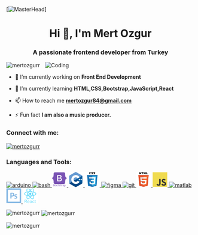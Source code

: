 [![MasterHead](https://www.canva.com/design/DAFPNbbuOfw/SN1_2McVdpRWLI3-R94qrQ/view?utm_content=DAFPNbbuOfw&utm_campaign=designshare&utm_medium=link&utm_source=viewer)]
<h1 align="center">Hi 👋,  I'm Mert Ozgur</h1>
<h3 align="center">A passionate frontend developer from Turkey</h3>
<img align="right" alt="Coding" width="400" src="https://www.tekrevol.com/blogs/wp-content/uploads/2022/02/1.gif">

<p align="left"> <img src="https://komarev.com/ghpvc/?username=mertozgurr&label=Profile%20views&color=0e75b6&style=flat" alt="mertozgurr" /> </p>

- 🔭 I’m currently working on **Front End Development**

- 🌱 I’m currently learning **HTML,CSS,Bootstrap,JavaScript,React**

- 📫 How to reach me **mertozgur84@gmail.com**

- ⚡ Fun fact **I am also a music producer.**

<h3 align="left">Connect with me:</h3>
<p align="left">
<a href="https://linkedin.com/in/mertozgurr" target="blank"><img align="center" src="https://raw.githubusercontent.com/rahuldkjain/github-profile-readme-generator/master/src/images/icons/Social/linked-in-alt.svg" alt="mertozgurr" height="30" width="40" /></a>
</p>

<h3 align="left">Languages and Tools:</h3>
<p align="left"> <a href="https://www.arduino.cc/" target="_blank" rel="noreferrer"> <img src="https://cdn.worldvectorlogo.com/logos/arduino-1.svg" alt="arduino" width="40" height="40"/> </a> <a href="https://www.gnu.org/software/bash/" target="_blank" rel="noreferrer"> <img src="https://www.vectorlogo.zone/logos/gnu_bash/gnu_bash-icon.svg" alt="bash" width="40" height="40"/> </a> <a href="https://getbootstrap.com" target="_blank" rel="noreferrer"> <img src="https://raw.githubusercontent.com/devicons/devicon/master/icons/bootstrap/bootstrap-plain-wordmark.svg" alt="bootstrap" width="40" height="40"/> </a> <a href="https://www.w3schools.com/cpp/" target="_blank" rel="noreferrer"> <img src="https://raw.githubusercontent.com/devicons/devicon/master/icons/cplusplus/cplusplus-original.svg" alt="cplusplus" width="40" height="40"/> </a> <a href="https://www.w3schools.com/css/" target="_blank" rel="noreferrer"> <img src="https://raw.githubusercontent.com/devicons/devicon/master/icons/css3/css3-original-wordmark.svg" alt="css3" width="40" height="40"/> </a> <a href="https://www.figma.com/" target="_blank" rel="noreferrer"> <img src="https://www.vectorlogo.zone/logos/figma/figma-icon.svg" alt="figma" width="40" height="40"/> </a> <a href="https://git-scm.com/" target="_blank" rel="noreferrer"> <img src="https://www.vectorlogo.zone/logos/git-scm/git-scm-icon.svg" alt="git" width="40" height="40"/> </a> <a href="https://www.w3.org/html/" target="_blank" rel="noreferrer"> <img src="https://raw.githubusercontent.com/devicons/devicon/master/icons/html5/html5-original-wordmark.svg" alt="html5" width="40" height="40"/> </a> <a href="https://developer.mozilla.org/en-US/docs/Web/JavaScript" target="_blank" rel="noreferrer"> <img src="https://raw.githubusercontent.com/devicons/devicon/master/icons/javascript/javascript-original.svg" alt="javascript" width="40" height="40"/> </a> <a href="https://www.mathworks.com/" target="_blank" rel="noreferrer"> <img src="https://upload.wikimedia.org/wikipedia/commons/2/21/Matlab_Logo.png" alt="matlab" width="40" height="40"/> </a> <a href="https://www.photoshop.com/en" target="_blank" rel="noreferrer"> <img src="https://raw.githubusercontent.com/devicons/devicon/master/icons/photoshop/photoshop-line.svg" alt="photoshop" width="40" height="40"/> </a> <a href="https://reactjs.org/" target="_blank" rel="noreferrer"> <img src="https://raw.githubusercontent.com/devicons/devicon/master/icons/react/react-original-wordmark.svg" alt="react" width="40" height="40"/> </a> </p>

<p><img align="left" src="https://github-readme-stats.vercel.app/api/top-langs?username=mertozgurr&show_icons=true&locale=en&layout=compact" alt="mertozgurr" /></p>

<p>&nbsp;<img align="center" src="https://github-readme-stats.vercel.app/api?username=mertozgurr&show_icons=true&locale=en" alt="mertozgurr" /></p>

<p><img align="center" src="https://github-readme-streak-stats.herokuapp.com/?user=mertozgurr&" alt="mertozgurr" /></p>
